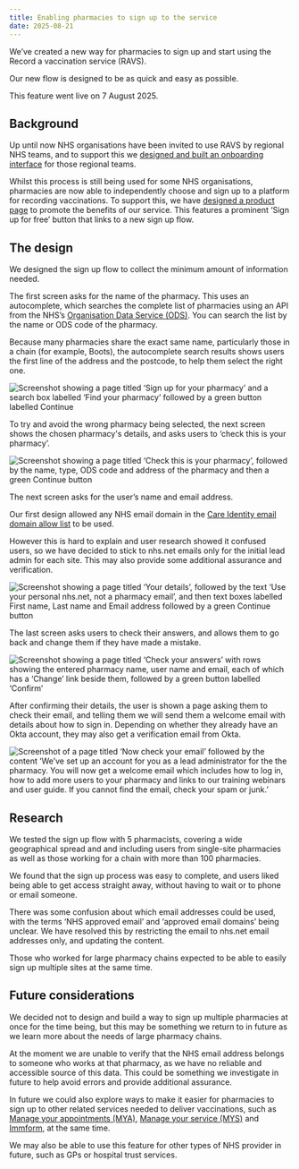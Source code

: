 ```yaml
---
title: Enabling pharmacies to sign up to the service
date: 2025-08-21
---
```


We’ve created a new way for pharmacies to sign up and start using the Record a vaccination service (RAVS).

Our new flow is designed to be as quick and easy as possible.

This feature went live on 7 August 2025.

## Background

Up until now NHS organisations have been invited to use RAVS by regional NHS teams, and to support this we [designed and built an onboarding interface](/record-a-vaccination/2024/08/onboarding-organisations-without-spreadsheets/) for those regional teams.

Whilst this process is still being used for some NHS organisations, pharmacies are now able to independently choose and sign up to a platform for recording vaccinations. To support this, we have [designed a product page](/record-a-vaccination/2025/08/promoting-the-service-with-a-product-page/) to promote the benefits of our service. This features a prominent ‘Sign up for free’ button that links to a new sign up flow.

## The design

We designed the sign up flow to collect the minimum amount of information needed.

The first screen asks for the name of the pharmacy. This uses an autocomplete, which searches the complete list of pharmacies using an API from the NHS’s [Organisation Data Service (ODS)](https://www.odsdatasearchandexport.nhs.uk). You can search the list by the name or ODS code of the pharmacy.

Because many pharmacies share the exact same name, particularly those in a chain (for example, Boots), the autocomplete search results shows users the first line of the address and the postcode, to help them select the right one.

![Screenshot showing a page titled ‘Sign up for your pharmacy’ and a search box labelled ‘Find your pharmacy’ followed by a green button labelled Continue](select-pharmacy.png)

To try and avoid the wrong pharmacy being selected, the next screen shows the chosen pharmacy's details, and asks users to ‘check this is your pharmacy’.

![Screenshot showing a page titled ‘Check this is your pharmacy’, followed by the name, type, ODS code and address of the pharmacy and then a green Continue button](check-pharmacy.png)

The next screen asks for the user’s name and email address.

Our first design allowed any NHS email domain in the [Care Identity email domain allow list](https://digital.nhs.uk/services/care-identity-service/applications-and-services/apply-for-care-id/care-identity-email-domain-allow-list) to be used.

However this is hard to explain and user research showed it confused users, so we have decided to stick to nhs.net emails only for the initial lead admin for each site. This may also provide some additional assurance and verification.

![Screenshot showing a page titled ‘Your details’, followed by the text ‘Use your personal nhs.net, not a pharmacy email’, and then text boxes labelled First name, Last name and Email address followed by a green Continue button](your-details.png)

The last screen asks users to check their answers, and allows them to go back and change them if they have made a mistake.

![Screenshot showing a page titled ‘Check your answers’ with rows showing the entered pharmacy name, user name and email, each of which has a ‘Change’ link beside them, followed by a green button labelled ‘Confirm’](sign-up-check-answers.png)

After confirming their details, the user is shown a page asking them to check their email, and telling them we will send them a welcome email with details about how to sign in. Depending on whether they already have an Okta account, they may also get a verification email from Okta.

![Screenshot of a page titled ‘Now check your email’ followed by the content ‘We’ve set up an account for you as a lead administrator for the the pharmacy. You will now get a welcome email which includes how to log in, how to add more users to your pharmacy and links to our training webinars and user guide. If you cannot find the email, check your spam or junk.’](now-check-your-email.png)

## Research

We tested the sign up flow with 5 pharmacists, covering a wide geographical spread and and including users from single-site pharmacies as well as those working for a chain with more than 100 pharmacies.

We found that the sign up process was easy to complete, and users liked being able to get access straight away, without having to wait or to phone or email someone.

There was some confusion about which email addresses could be used, with the terms ‘NHS approved email’ and ‘approved email domains’ being unclear. We have resolved this by restricting the email to nhs.net email addresses only, and updating the content.

Those who worked for large pharmacy chains expected to be able to easily sign up multiple sites at the same time.

## Future considerations

We decided not to design and build a way to sign up multiple pharmacies at once for the time being, but this may be something we return to in future as we learn more about the needs of large pharmacy chains.

At the moment we are unable to verify that the NHS email address belongs to someone who works at that pharmacy, as we have no reliable and accessible source of this data. This could be something we investigate in future to help avoid errors and provide additional assurance.

In future we could also explore ways to make it easier for pharmacies to sign up to other related services needed to deliver vaccinations, such as [Manage your appointments (MYA)](/manage-your-appointments/), [Manage your service (MYS)](https://www.nhsbsa.nhs.uk/pharmacies-gp-practices-and-appliance-contractors/dispensing-contractors-information/manage-your-service-mys) and [Immform](https://www.service-catalogue.nhs.uk/services/Immform), at the same time.

We may also be able to use this feature for other types of NHS provider in future, such as GPs or hospital trust services.
